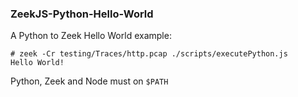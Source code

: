 ### ZeekJS-Python-Hello-World

A Python to Zeek Hello World example:

```
# zeek -Cr testing/Traces/http.pcap ./scripts/executePython.js 
Hello World!
```

Python, Zeek and Node must on `$PATH`